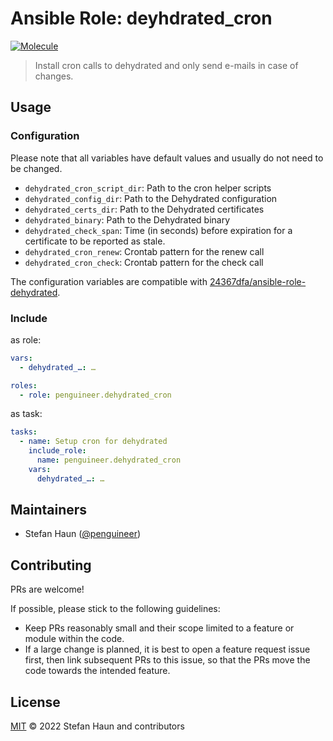 # Ansible Role: deyhdrated_cron

[![Molecule](https://github.com/penguineer/ansible-role-dehydrated_cron/actions/workflows/molecule.yml/badge.svg)](https://github.com/penguineer/ansible-role-dehydrated_cron/actions/workflows/molecule.yml)

> Install cron calls to dehydrated and only send e-mails in case of changes.


## Usage


### Configuration

Please note that all variables have default values and usually do not need to be changed.

* `dehydrated_cron_script_dir`: Path to the cron helper scripts
* `dehydrated_config_dir`: Path to the Dehydrated configuration
* `dehydrated_certs_dir`: Path to the Dehydrated certificates
* `dehydrated_binary`: Path to the Dehydrated binary
* `dehydrated_check_span`: Time (in seconds) before expiration for a certificate to be reported as stale.
* `dehydrated_cron_renew`: Crontab pattern for the renew call
* `dehydrated_cron_check`: Crontab pattern for the check call

The configuration variables are compatible with [24367dfa/ansible-role-dehydrated](https://github.com/24367dfa/ansible-role-dehydrated).


### Include

as role:

```yaml
vars:
  - dehydrated_…: …

roles:
  - role: penguineer.dehydrated_cron
```

as task:

```yaml
tasks:
  - name: Setup cron for dehydrated
    include_role:
      name: penguineer.dehydrated_cron
    vars:
      dehydrated_…: …
```


## Maintainers

* Stefan Haun ([@penguineer](https://github.com/penguineer))


## Contributing

PRs are welcome!

If possible, please stick to the following guidelines:

* Keep PRs reasonably small and their scope limited to a feature or module within the code.
* If a large change is planned, it is best to open a feature request issue first, then link subsequent PRs to this issue, so that the PRs move the code towards the intended feature.


## License

[MIT](LICENSE.txt) © 2022 Stefan Haun and contributors
